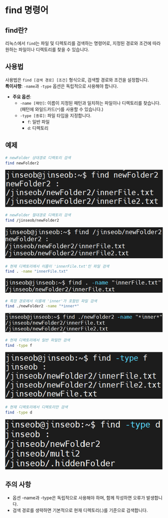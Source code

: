 # find 명령어

## find란?

리눅스에서 `find`는 파일 및 디렉토리를 검색하는 명령어로, 지정된 경로와 조건에 따라 원하는 파일이나 디렉토리를 찾을 수 있습니다.

## 사용법

사용법은 `find [검색 경로] [조건]` 형식으로, 검색할 경로와 조건을 설정합니다.  
**특이사항**: `-name`과 `-type` 옵션은 독립적으로 사용해야 합니다.

- **주요 옵션**:
  - `-name [패턴]`: 이름이 지정된 패턴과 일치하는 파일이나 디렉토리를 찾습니다.  
    (패턴에 와일드카드(`*`)를 사용할 수 있습니다.)
  - `-type [종류]`: 파일 타입을 지정합니다.  
    - `f`: 일반 파일  
    - `d`: 디렉토리  

## 예제

```bash
# newFolder 상대경로 디렉토리 검색
find newFolder2
```

![find_relative_path](/assets/find/find_relative_path.png)

```bash
# newFolder 절대경로 디렉토리 검색
find /jinseob/newFolder2
```

![find_absolute_path](/assets/find/find_absolute_path.png)

```bash
# 현재 디렉토리에서 이름이 'innerFile.txt'인 파일 검색
find . -name "innerFile.txt"
```
![find_name_option_exact_name](/assets/find/find_name_option_exact_name.png)

```bash
# 특정 경로에서 이름에 'inner'가 포함된 파일 검색
find ./newFolder2 -name "*inner*"
```

![find_name_option_partial_name](/assets/find/find_name_option_partial_name.png)

```bash
# 현재 디렉토리에서 일반 파일만 검색
find -type f
```

![find_type_option_file_search](/assets/find/find_type_option_file_search.png)

```bash
# 현재 디렉토리에서 디렉토리만 검색
find -type d
```

![find_type_option_directory_search](/assets/find/find_type_option_directory_search.png)


## 주의 사항
- 옵션 -name과 -type은 독립적으로 사용해야 하며, 함께 작성하면 오류가 발생합니다.
- 검색 경로를 생략하면 기본적으로 현재 디렉토리(.)를 기준으로 검색합니다.
